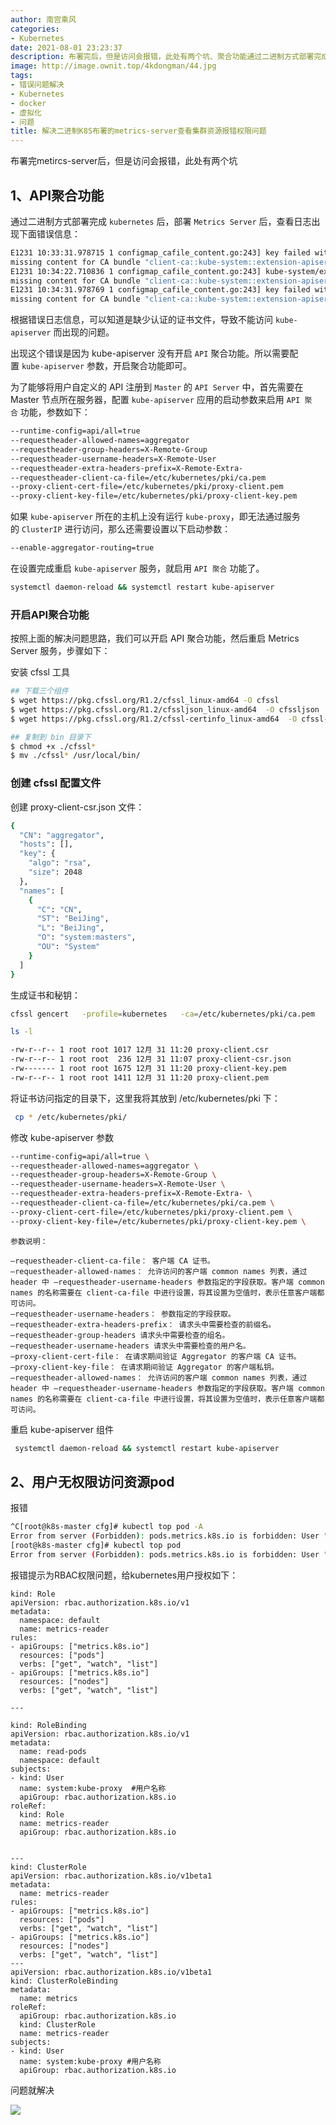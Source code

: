 ```yaml
---
author: 南宫乘风
categories:
- Kubernetes
date: 2021-08-01 23:23:37
description: 布署完后，但是访问会报错，此处有两个坑、聚合功能通过二进制方式部署完成后，部署后，查看日志出现下面错误信息：根据错误日志信息，可以知道是缺少认证的证书文件，导致不能访问而出现的问题。出现这个错误是因为。。。。。。。
image: http://image.ownit.top/4kdongman/44.jpg
tags:
- 错误问题解决
- Kubernetes
- docker
- 虚拟化
- 问题
title: 解决二进制K8S布署的metrics-server查看集群资源报错权限问题
---
```


<!--more-->

布署完metircs-server后，但是访问会报错，此处有两个坑

## 1、API聚合功能

通过二进制方式部署完成 `kubernetes` 后，部署 `Metrics Server` 后，查看日志出现下面错误信息：

```bash
E1231 10:33:31.978715 1 configmap_cafile_content.go:243] key failed with:
missing content for CA bundle "client-ca::kube-system::extension-apiserver-authentication::requestheader-client-ca-file"
E1231 10:34:22.710836 1 configmap_cafile_content.go:243] kube-system/extension-apiserver-authentication failed with:
missing content for CA bundle "client-ca::kube-system::extension-apiserver-authentication::requestheader-client-ca-file"
E1231 10:34:31.978769 1 configmap_cafile_content.go:243] key failed with:
missing content for CA bundle "client-ca::kube-system::extension-apiserver-authentication::requestheader-client-ca-file"
```

根据错误日志信息，可以知道是缺少认证的证书文件，导致不能访问 `kube-apiserver` 而出现的问题。

出现这个错误是因为 kube-apiserver 没有开启 `API` 聚合功能。所以需要配置 `kube-apiserver` 参数，开启聚合功能即可。

为了能够将用户自定义的 API 注册到 `Master` 的 `API Server` 中，首先需要在 Master 节点所在服务器，配置 `kube-apiserver` 应用的启动参数来启用 `API 聚合` 功能，参数如下：

```bash
--runtime-config=api/all=true
--requestheader-allowed-names=aggregator
--requestheader-group-headers=X-Remote-Group
--requestheader-username-headers=X-Remote-User
--requestheader-extra-headers-prefix=X-Remote-Extra-
--requestheader-client-ca-file=/etc/kubernetes/pki/ca.pem
--proxy-client-cert-file=/etc/kubernetes/pki/proxy-client.pem
--proxy-client-key-file=/etc/kubernetes/pki/proxy-client-key.pem
```

如果 `kube-apiserver` 所在的主机上没有运行 `kube-proxy`，即无法通过服务的 `ClusterIP` 进行访问，那么还需要设置以下启动参数：

```bash
--enable-aggregator-routing=true
```

在设置完成重启 `kube-apiserver` 服务，就启用 `API 聚合` 功能了。

```bash
systemctl daemon-reload && systemctl restart kube-apiserver
```

### 开启API聚合功能

按照上面的解决问题思路，我们可以开启 API 聚合功能，然后重启 Metrics Server 服务，步骤如下：

安装 cfssl 工具

```bash
## 下载三个组件
$ wget https://pkg.cfssl.org/R1.2/cfssl_linux-amd64 -O cfssl
$ wget https://pkg.cfssl.org/R1.2/cfssljson_linux-amd64  -O cfssljson
$ wget https://pkg.cfssl.org/R1.2/cfssl-certinfo_linux-amd64  -O cfssl-certinfo

## 复制到 bin 目录下
$ chmod +x ./cfssl*
$ mv ./cfssl* /usr/local/bin/
```

### 创建 cfssl 配置文件

创建 proxy-client-csr.json 文件：

```bash
{
  "CN": "aggregator",
  "hosts": [],
  "key": {
    "algo": "rsa",
    "size": 2048
  },
  "names": [
    {
      "C": "CN",
      "ST": "BeiJing",
      "L": "BeiJing",
      "O": "system:masters",
      "OU": "System"
    }
  ]
}
```

生成证书和秘钥：

```bash
cfssl gencert   -profile=kubernetes   -ca=/etc/kubernetes/pki/ca.pem   -ca-key=/etc/kubernetes/pki/ca-key.pem   proxy-client-csr.json | cfssljson -bare kube-proxy
```

```bash
ls -l

-rw-r--r-- 1 root root 1017 12月 31 11:20 proxy-client.csr
-rw-r--r-- 1 root root  236 12月 31 11:07 proxy-client-csr.json
-rw------- 1 root root 1675 12月 31 11:20 proxy-client-key.pem
-rw-r--r-- 1 root root 1411 12月 31 11:20 proxy-client.pem
```

将证书访问指定的目录下，这里我将其放到 /etc/kubernetes/pki 下：

```bash
 cp * /etc/kubernetes/pki/
```

修改 kube-apiserver 参数

```bash
--runtime-config=api/all=true \
--requestheader-allowed-names=aggregator \
--requestheader-group-headers=X-Remote-Group \
--requestheader-username-headers=X-Remote-User \
--requestheader-extra-headers-prefix=X-Remote-Extra- \
--requestheader-client-ca-file=/etc/kubernetes/pki/ca.pem \
--proxy-client-cert-file=/etc/kubernetes/pki/proxy-client.pem \
--proxy-client-key-file=/etc/kubernetes/pki/proxy-client-key.pem \
```

```
参数说明：

–requestheader-client-ca-file： 客户端 CA 证书。
–requestheader-allowed-names： 允许访问的客户端 common names 列表，通过 header 中 –requestheader-username-headers 参数指定的字段获取。客户端 common names 的名称需要在 client-ca-file 中进行设置，将其设置为空值时，表示任意客户端都可访问。
–requestheader-username-headers： 参数指定的字段获取。
–requestheader-extra-headers-prefix： 请求头中需要检查的前缀名。
–requestheader-group-headers 请求头中需要检查的组名。
–requestheader-username-headers 请求头中需要检查的用户名。
–proxy-client-cert-file： 在请求期间验证 Aggregator 的客户端 CA 证书。
–proxy-client-key-file： 在请求期间验证 Aggregator 的客户端私钥。
–requestheader-allowed-names： 允许访问的客户端 common names 列表，通过 header 中 –requestheader-username-headers 参数指定的字段获取。客户端 common names 的名称需要在 client-ca-file 中进行设置，将其设置为空值时，表示任意客户端都可访问。
```

重启 kube-apiserver 组件

```bash
 systemctl daemon-reload && systemctl restart kube-apiserver
```

## 2、用户无权限访问资源pod

报错

```bash
^C[root@k8s-master cfg]# kubectl top pod -A
Error from server (Forbidden): pods.metrics.k8s.io is forbidden: User "system:kube-proxy" cannot list resource "pods" in API group "metrics.k8s.io" at the cluster scope
[root@k8s-master cfg]# kubectl top pod 
Error from server (Forbidden): pods.metrics.k8s.io is forbidden: User "system:kube-proxy" cannot list resource "pods" in API group "metrics.k8s.io" in the namespace "default"
```

报错提示为RBAC权限问题，给kubernetes用户授权如下：

```
kind: Role
apiVersion: rbac.authorization.k8s.io/v1
metadata:
  namespace: default
  name: metrics-reader
rules:
- apiGroups: ["metrics.k8s.io"]
  resources: ["pods"]
  verbs: ["get", "watch", "list"]
- apiGroups: ["metrics.k8s.io"]
  resources: ["nodes"]
  verbs: ["get", "watch", "list"]
 
---
 
kind: RoleBinding
apiVersion: rbac.authorization.k8s.io/v1
metadata:
  name: read-pods
  namespace: default
subjects:
- kind: User
  name: system:kube-proxy  #用户名称
  apiGroup: rbac.authorization.k8s.io
roleRef:
  kind: Role
  name: metrics-reader
  apiGroup: rbac.authorization.k8s.io
 
 
---
kind: ClusterRole
apiVersion: rbac.authorization.k8s.io/v1beta1
metadata:
  name: metrics-reader
rules:
- apiGroups: ["metrics.k8s.io"]
  resources: ["pods"]
  verbs: ["get", "watch", "list"]
- apiGroups: ["metrics.k8s.io"]
  resources: ["nodes"]
  verbs: ["get", "watch", "list"]
---
apiVersion: rbac.authorization.k8s.io/v1beta1
kind: ClusterRoleBinding
metadata:
  name: metrics
roleRef:
  apiGroup: rbac.authorization.k8s.io
  kind: ClusterRole
  name: metrics-reader
subjects:
- kind: User
  name: system:kube-proxy #用户名称
  apiGroup: rbac.authorization.k8s.io
```

问题就解决

![](http://image.ownit.top/csdn/20210801232304517.png)